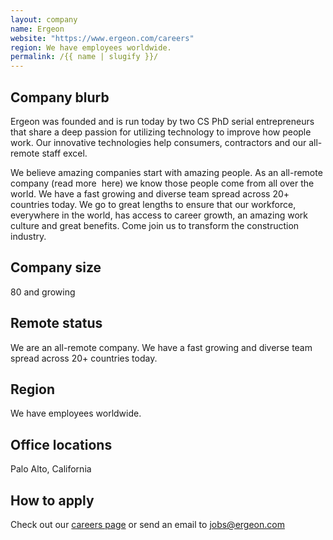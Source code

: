 ```yaml
---
layout: company
name: Ergeon
website: "https://www.ergeon.com/careers"
region: We have employees worldwide.
permalink: /{{ name | slugify }}/
---
```


## Company blurb

Ergeon was founded and is run today by two CS PhD serial entrepreneurs that share a deep passion for utilizing technology to improve how people work. Our innovative technologies help consumers, contractors and our all-remote staff excel.

We believe amazing companies start with amazing people. As an all-remote company (read more  here) we know those people come from all over the world. We have a fast growing and diverse team spread across 20+ countries today. We go to great lengths to ensure that our workforce, everywhere in the world, has access to career growth, an amazing work culture and great benefits. Come join us to transform the construction industry.

## Company size

80 and growing

## Remote status

We are an all-remote company. We have a fast growing and diverse team spread across 20+ countries today.

## Region

We have employees worldwide. 

## Office locations

Palo Alto, California

## How to apply

Check out our [careers page](https://www.ergeon.com/careers) or send an email to jobs@ergeon.com